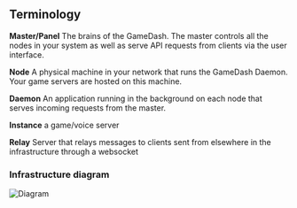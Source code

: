 ## Terminology

**Master/Panel** The brains of the GameDash. The master controls all the nodes in your system as well as serve API requests from clients via the user interface.

**Node** A physical machine in your network that runs the GameDash Daemon. Your game servers are hosted on this machine.

**Daemon** An application running in the background on each node that serves incoming requests from the master.

**Instance** a game/voice server

**Relay** Server that relays messages to clients sent from elsewhere in the infrastructure through a websocket


### Infrastructure diagram

![Diagram](https://assets.gamedash.io/infrastructure/diagram/diagram_transparent.svg)
